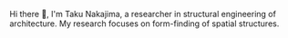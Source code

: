Hi there 👋, I'm Taku Nakajima, a researcher in structural engineering of architecture. My research focuses on form-finding of spatial structures.

<!---
tknkjm615/tknkjm615 is a ✨ special ✨ repository because its `README.md` (this file) appears on your GitHub profile.
You can click the Preview link to take a look at your changes.
--->
